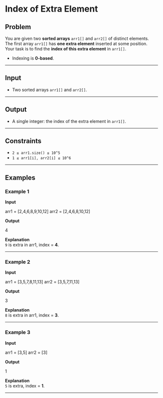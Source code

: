# Index of Extra Element

## Problem
You are given two **sorted arrays** `arr1[]` and `arr2[]` of distinct elements.  
The first array `arr1[]` has **one extra element** inserted at some position.  
Your task is to find the **index of this extra element** in `arr1[]`.

- Indexing is **0-based**.

---

## Input
- Two sorted arrays `arr1[]` and `arr2[]`.

---

## Output
- A single integer: the index of the extra element in `arr1[]`.

---

## Constraints
- `2 ≤ arr1.size() ≤ 10^5`  
- `1 ≤ arr1[i], arr2[i] ≤ 10^6`  

---

## Examples

### Example 1
**Input**  

arr1 = [2,4,6,8,9,10,12]
arr2 = [2,4,6,8,10,12]

**Output**  

4

**Explanation**  
`9` is extra in arr1, index = **4**.

---

### Example 2
**Input**  

arr1 = [3,5,7,8,11,13]
arr2 = [3,5,7,11,13]

**Output**  

3

**Explanation**  
`8` is extra in arr1, index = **3**.

---

### Example 3
**Input**  

arr1 = [3,5]
arr2 = [3]

**Output**  

1

**Explanation**  
`5` is extra, index = **1**.

---

